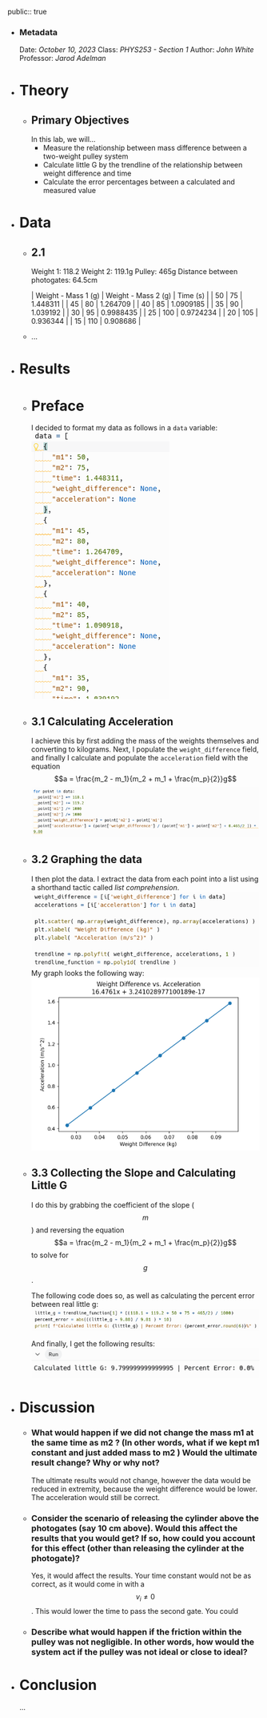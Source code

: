 public:: true

- ### Metadata
  Date: *October 10, 2023*
  Class: *PHYS253 - Section 1*
  Author: *John White*
  Professor: *Jarod Adelman*
- # Theory
	- ## Primary Objectives
	  In this lab, we will...
	  * Measure the relationship between mass difference between a two-weight pulley system
	  * Calculate little G by the trendline of the relationship between weight difference and time
	  * Calculate the error percentages between a calculated and measured value
- # Data
	- ## 2.1
	  Weight 1: 118.2
	  Weight 2: 119.1g
	  Pulley: 465g
	  Distance between photogates: 64.5cm
	  
	  | Weight - Mass 1 (g) | Weight - Mass 2 (g) | Time (s) |
	  | 50 | 75 | 1.448311 |
	  | 45 | 80 | 1.264709 |
	  | 40 | 85 | 1.0909185 |
	  | 35 | 90 | 1.039192 |
	  | 30 | 95 | 0.9988435 |
	  | 25 | 100 | 0.9724234 |
	  | 20 | 105 | 0.936344 |
	  | 15 | 110 | 0.908686 |
	- ...
- # Results
	- # Preface
	  I decided to format my data as follows in a ``data`` variable:
	  ![image.png](../assets/image_1697658510310_0.png)
	- ## 3.1 Calculating Acceleration
	  I achieve this by first adding the mass of the weights themselves and converting to kilograms. Next, I populate the ``weight_difference`` field, and finally I calculate and populate the ``acceleration`` field with the equation $$a = \frac{m_2 - m_1}{m_2 + m_1 + \frac{m_p}{2}}g$$
	  ![image.png](../assets/image_1697658492894_0.png)
	- ## 3.2 Graphing the data
	  I then plot the data. I extract the data from each point into a list using a shorthand tactic called *list comprehension*.
	  ![image.png](../assets/image_1697658613875_0.png)
	  My graph looks the following way:
	  ![image.png](../assets/image_1697658748396_0.png)
	- ## 3.3 Collecting the Slope and Calculating Little G
	  I do this by grabbing the coefficient of the slope ($$m$$) and reversing the equation $$a = \frac{m_2 - m_1}{m_2 + m_1 + \frac{m_p}{2}}g$$ to solve for $$g$$.
	  
	  The following code does so, as well as calculating the percent error between real little g: ![image.png](../assets/image_1697658929517_0.png)
	  
	  And finally, I get the following results: 
	  ![image.png](../assets/image_1697658945438_0.png)
- # Discussion
	- ### What would happen if we did not change the mass m1 at the same time as m2 ? (In other words, what if we kept m1 constant and just added mass to m2 ) Would the ultimate result change? Why or why not?
	  The ultimate results would not change, however the data would be reduced in extremity, because the weight difference would be lower. The acceleration would still be correct.
	- ### Consider the scenario of releasing the cylinder above the photogates (say 10 cm above). Would this affect the results that you would get? If so, how could you account for this effect (other than releasing the cylinder at the photogate)?
	  Yes, it would affect the results. Your time constant would not be as correct, as it would come in with a $$v_i \neq 0$$. This would lower the time to pass the second gate. You could
	- ### Describe what would happen if the friction within the pulley was not negligible. In other words, how would the system act if the pulley was not ideal or close to ideal?
- # Conclusion
  ...